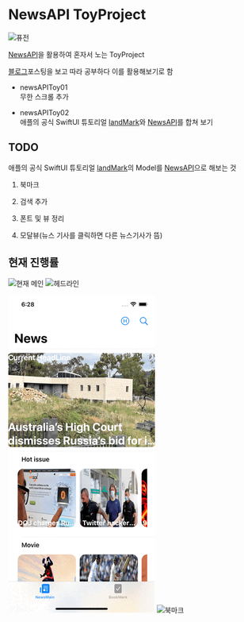 # NewsAPI ToyProject

![퓨전](https://cdn.eyesmag.com/wp-content/uploads/2017/12/28144328/adidas-x-dragonball-z-collaboration-rumor-main.gif)

[NewsAPI](https://newsapi.org)을 활용하여 혼자서 노는 ToyProject
<br/>

[블로그](https://ggasoon2.tistory.com/9)포스팅을 보고 따라 공부하다 이를 활용해보기로 함
<br/>

- newsAPIToy01
  <br/>
  무한 스크롤 추가
  <br/>

- newsAPIToy02
  <br/>
  애플의 공식 SwiftUI 튜토리얼 [landMark](https://github.com/BOLTB0X/SwiftUI_Tutorials)와 [NewsAPI](https://newsapi.org)를 합쳐 보기

## TODO

애플의 공식 SwiftUI 튜토리얼 [landMark](https://github.com/BOLTB0X/SwiftUI_Tutorials)의 Model를 [NewsAPI](https://newsapi.org)으로 해보는 것
<br/>

1. 북마크
   <br/>

2. 검색 추가
   <br/>

3. 폰트 및 뷰 정리
   <br/>

4. 모달뷰(뉴스 기사를 클릭하면 다른 뉴스기사가 뜸)
   <br/>

## **현재 진행률**

![현재 메인](https://github.com/BOLTB0X/NewsAPIToyProject/blob/main/gif/%EB%B3%80%EA%B2%BD%EB%A9%94%EC%9D%B83.gif?raw=true) ![헤드라인](https://github.com/BOLTB0X/NewsAPIToyProject/blob/main/gif/%ED%97%A4%EB%93%9C%EB%9D%BC%EC%9D%B8%20%EC%88%98%EC%A0%95%20%EA%B8%B0%EB%A1%9D2.gif?raw=true)
<br/>

![뉴스검색](https://github.com/BOLTB0X/NewsAPIToyProject/blob/main/gif/%EB%89%B4%EC%8A%A4%EA%B2%80%EC%83%89.gif?raw=true) ![북마크](https://github.com/BOLTB0X/NewsAPIToyProject/blob/main/gif/%EB%B6%81%EB%A7%88%ED%81%AC.gif?raw=true)
<br/>
